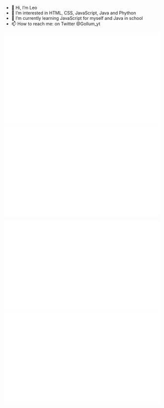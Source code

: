 - 👋 Hi, I’m Leo
- 👀 I’m interested in HTML, CSS, JavaScript, Java and Phython
- 🌱 I’m currently learning JavaScript for myself and Java in school
- 📫 How to reach me: on Twitter @Gollum_yt

![](https://raw.githubusercontent.com/forleo/github-stats/master/generated/overview.svg#gh-dark-mode-only)
![](https://raw.githubusercontent.com/forleo/github-stats/master/generated/overview.svg#gh-light-mode-only)

![](https://raw.githubusercontent.com/forleo/github-stats/master/generated/languages.svg#gh-dark-mode-only)
![](https://raw.githubusercontent.com/forleo/github-stats/master/generated/languages.svg#gh-light-mode-only)
